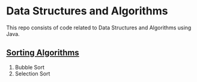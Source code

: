 # Data Structures and Algorithms

This repo consists of code related to Data Structures and Algorithms using Java.

## [Sorting Algorithms](https://github.com/Sahil3343/Data-Structures-Algorithms/blob/master/src/com/sahilmahajan/dsa/SortingAlgorithms.java)

1. Bubble Sort
2. Selection Sort

